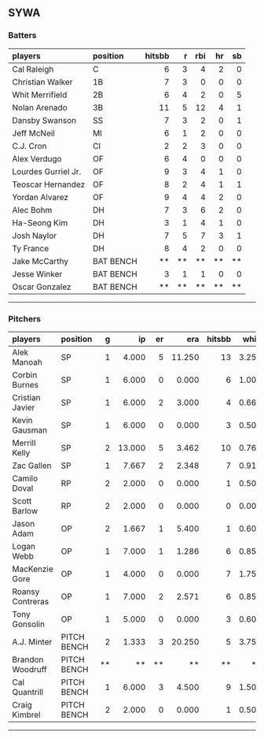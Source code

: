 ## SYWA

### Batters

 
|players             |position  | hitsbb|  r| rbi| hr| sb| 
|:-------------------|:---------|------:|--:|---:|--:|--:| 
|Cal Raleigh         |C         |      6|  3|   4|  2|  0| 
|Christian Walker    |1B        |      7|  3|   0|  0|  0| 
|Whit Merrifield     |2B        |      6|  4|   2|  0|  5| 
|Nolan Arenado       |3B        |     11|  5|  12|  4|  1| 
|Dansby Swanson      |SS        |      7|  3|   2|  0|  1| 
|Jeff McNeil         |MI        |      6|  1|   2|  0|  0| 
|C.J. Cron           |CI        |      2|  2|   3|  0|  0| 
|Alex Verdugo        |OF        |      6|  4|   0|  0|  0| 
|Lourdes Gurriel Jr. |OF        |      9|  3|   4|  1|  0| 
|Teoscar Hernandez   |OF        |      8|  2|   4|  1|  1| 
|Yordan Alvarez      |OF        |      9|  4|   4|  2|  0| 
|Alec Bohm           |DH        |      7|  3|   6|  2|  0| 
|Ha-Seong Kim        |DH        |      3|  1|   4|  1|  0| 
|Josh Naylor         |DH        |      7|  5|   7|  3|  1| 
|Ty France           |DH        |      8|  4|   2|  0|  0| 
|Jake McCarthy       |BAT BENCH |     **| **|  **| **| **| 
|Jesse Winker        |BAT BENCH |      3|  1|   1|  0|  0| 
|Oscar Gonzalez      |BAT BENCH |     **| **|  **| **| **| 


* * *

### Pitchers

 
|players          |position    |  g|     ip| er|    era| hitsbb|  whip| so|  w| sv| 
|:----------------|:-----------|--:|------:|--:|------:|------:|-----:|--:|--:|--:| 
|Alek Manoah      |SP          |  1|  4.000|  5| 11.250|     13| 3.250|  3|  0|  0| 
|Corbin Burnes    |SP          |  1|  6.000|  0|  0.000|      6| 1.000|  7|  1|  0| 
|Cristian Javier  |SP          |  1|  6.000|  2|  3.000|      4| 0.667| 11|  1|  0| 
|Kevin Gausman    |SP          |  1|  6.000|  0|  0.000|      3| 0.500|  9|  0|  0| 
|Merrill Kelly    |SP          |  2| 13.000|  5|  3.462|     10| 0.769| 15|  1|  0| 
|Zac Gallen       |SP          |  1|  7.667|  2|  2.348|      7| 0.913|  6|  1|  0| 
|Camilo Doval     |RP          |  2|  2.000|  0|  0.000|      1| 0.500|  4|  0|  1| 
|Scott Barlow     |RP          |  2|  2.000|  0|  0.000|      0| 0.000|  2|  1|  0| 
|Jason Adam       |OP          |  2|  1.667|  1|  5.400|      1| 0.600|  0|  0|  1| 
|Logan Webb       |OP          |  1|  7.000|  1|  1.286|      6| 0.857|  3|  0|  0| 
|MacKenzie Gore   |OP          |  1|  4.000|  0|  0.000|      7| 1.750|  3|  0|  0| 
|Roansy Contreras |OP          |  1|  7.000|  2|  2.571|      6| 0.857|  1|  0|  0| 
|Tony Gonsolin    |OP          |  1|  5.000|  0|  0.000|      3| 0.600|  6|  1|  0| 
|A.J. Minter      |PITCH BENCH |  2|  1.333|  3| 20.250|      5| 3.750|  2|  0|  0| 
|Brandon Woodruff |PITCH BENCH | **|     **| **|     **|     **|    **| **| **| **| 
|Cal Quantrill    |PITCH BENCH |  1|  6.000|  3|  4.500|      9| 1.500|  2|  0|  0| 
|Craig Kimbrel    |PITCH BENCH |  2|  2.000|  0|  0.000|      1| 0.500|  5|  1|  1| 


* * *


